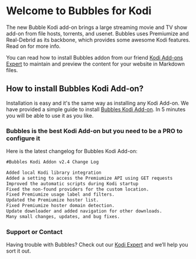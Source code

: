 # Welcome to Bubbles for Kodi

The new Bubble Kodi add-on brings a large streaming movie and TV show add-on from file hosts, torrents, and usenet. Bubbles uses Premiumize and Real-Debrid as its backbone, which provides some awesome Kodi features. Read on for more info.

You can read how to install Bubbles addon from our friend [Kodi Add-ons Expert](https://kodi.expert/bubbles-kodi/) to maintain and preview the content for your website in Markdown files.

## How to install Bubbles Kodi Add-on?

Installation is easy and it's the same way as installing any Kodi Add-on. We have provided a simple guide to install [Bubbles Kodi Add-on](https://kodi.expert/bubbles-kodi/). In 5 minutes you will be able to use it as you like.

### Bubbles is the best Kodi Add-on but you need to be a PRO to configure it

Here is the latest changelog for Bubbles Kodi Add-on:

```markdown
#Bubbles Kodi Addon v2.4 Change Log

Added local Kodi library integration
Added a setting to access the Premiumize API using GET requests
Improved the automatic scripts during Kodi startup
Fixed the non-found providers for the custom location.
Fixed Premiumize usage label and filters.
Updated the Premiumize hoster list.
Fixed Premiumize hoster domain detection.
Update downloader and added navigation for other downloads.
Many small changes, updates, and bug fixes.

```


### Support or Contact

Having trouble with Bubbles? Check out our [Kodi Expert](https://kodi.expert/) and we’ll help you sort it out.
